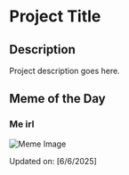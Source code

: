 # Project Title

## Description

Project description goes here.

## Meme of the Day

### Me irl
![Meme Image](https://i.redd.it/dzugx59zm45f1.png)

Updated on: [6/6/2025]